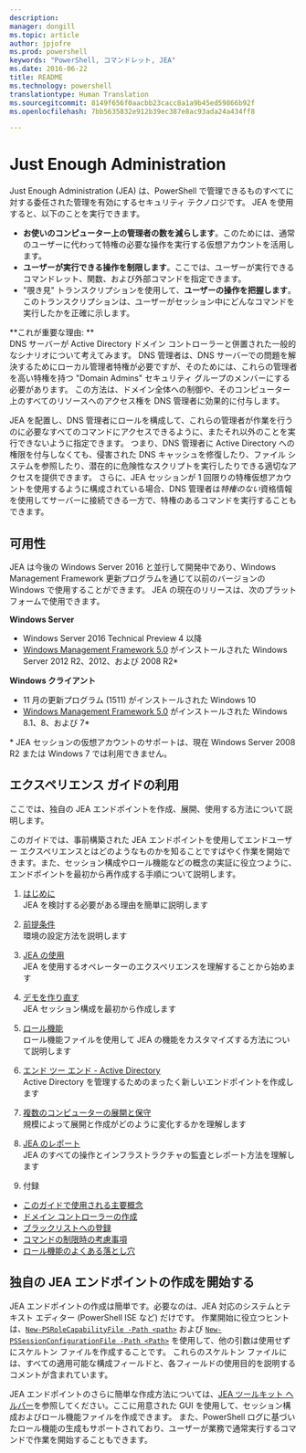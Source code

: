 ```yaml
---
description: 
manager: dongill
ms.topic: article
author: jpjofre
ms.prod: powershell
keywords: "PowerShell, コマンドレット, JEA"
ms.date: 2016-06-22
title: README
ms.technology: powershell
translationtype: Human Translation
ms.sourcegitcommit: 8149f656f0aacbb23cacc8a1a9b45ed59866b92f
ms.openlocfilehash: 7bb5635832e912b39ec387e8ac93ada24a434ff8

---
```


# Just Enough Administration
Just Enough Administration (JEA) は、PowerShell で管理できるものすべてに対する委任された管理を有効にするセキュリティ テクノロジです。
JEA を使用すると、以下のことを実行できます。
- **お使いのコンピューター上の管理者の数を減らします**。このためには、通常のユーザーに代わって特権の必要な操作を実行する仮想アカウントを活用します。
- **ユーザーが実行できる操作を制限します**。ここでは、ユーザーが実行できるコマンドレット、関数、および外部コマンドを指定できます。
- "覗き見" トランスクリプションを使用して、**ユーザーの操作を把握します**。このトランスクリプションは、ユーザーがセッション中にどんなコマンドを実行したかを正確に示します。

**これが重要な理由: **  
DNS サーバーが Active Directory ドメイン コントローラーと併置された一般的なシナリオについて考えてみます。
DNS 管理者は、DNS サーバーでの問題を解決するためにローカル管理者特権が必要ですが、そのためには、これらの管理者を高い特権を持つ "Domain Admins" セキュリティ グループのメンバーにする必要があります。
この方法は、ドメイン全体への制御や、そのコンピューター上のすべてのリソースへのアクセス権を DNS 管理者に効果的に付与します。

JEA を配置し、DNS 管理者にロールを構成して、これらの管理者が作業を行うのに必要なすべてのコマンドにアクセスできるように、またそれ以外のことを実行できないように指定できます。
つまり、DNS 管理者に Active Directory への権限を付与しなくても、侵害された DNS キャッシュを修復したり、ファイル システムを参照したり、潜在的に危険性なスクリプトを実行したりできる適切なアクセスを提供できます。
さらに、JEA セッションが 1 回限りの特権仮想アカウントを使用するように構成されている場合、DNS 管理者は*特権のない*資格情報を使用してサーバーに接続できる一方で、特権のあるコマンドを実行することもできます。

## 可用性
JEA は今後の Windows Server 2016 と並行して開発中であり、Windows Management Framework 更新プログラムを通じて以前のバージョンの Windows で使用することができます。
JEA の現在のリリースは、次のプラットフォームで使用できます。

**Windows Server**
- Windows Server 2016 Technical Preview 4 以降
- [Windows Management Framework 5.0](https://www.microsoft.com/en-us/download/details.aspx?id=50395) がインストールされた Windows Server 2012 R2、2012、および 2008 R2\*

**Windows クライアント**
- 11 月の更新プログラム (1511) がインストールされた Windows 10
- [Windows Management Framework 5.0](https://www.microsoft.com/en-us/download/details.aspx?id=50395) がインストールされた Windows 8.1、8、および 7\*

\* JEA セッションの仮想アカウントのサポートは、現在 Windows Server 2008 R2 または Windows 7 では利用できません。


## エクスペリエンス ガイドの利用
ここでは、独自の JEA エンドポイントを作成、展開、使用する方法について説明します。

このガイドでは、事前構築された JEA エンドポイントを使用してエンドユーザー エクスペリエンスとはどのようなものかを知ることですばやく作業を開始できます。また、セッション構成やロール機能などの概念の実証に役立つように、エンドポイントを最初から再作成する手順について説明します。

1.  [はじめに](introduction.md)   
JEA を検討する必要がある理由を簡単に説明します

2.  [前提条件](prerequisites.md)  
環境の設定方法を説明します

3.  [JEA の使用](using-jea.md)  
JEA を使用するオペレーターのエクスペリエンスを理解することから始めます

4.  [デモを作り直す](remake-the-demo-endpoint.md)  
JEA セッション構成を最初から作成します

5.  [ロール機能](role-capabilities.md)  
ロール機能ファイルを使用して JEA の機能をカスタマイズする方法について説明します

6.  [エンド ツー エンド - Active Directory](end-to-end---active-directory.md)  
Active Directory を管理するためのまったく新しいエンドポイントを作成します

7.  [複数のコンピューターの展開と保守](multi-machine-deployment-and-maintenance.md)  
規模によって展開と作成がどのように変化するかを理解します

8.  [JEA のレポート](reporting-on-jea.md)  
JEA のすべての操作とインフラストラクチャの監査とレポート方法を理解します

9.  付録
  - [このガイドで使用される主要概念](key-concepts-used-throughout-this-guide.md)  
  -  [ドメイン コントローラーの作成](creating-a-domain-controller.md)  
  -  [ブラックリストへの登録](on-blacklisting.md)  
  -  [コマンドの制限時の考慮事項](considerations-when-limiting-commands.md)  
  -  [ロール機能のよくある落とし穴](common-role-capability-pitfalls.md)

## 独自の JEA エンドポイントの作成を開始する
JEA エンドポイントの作成は簡単です。必要なのは、JEA 対応のシステムとテキスト エディター (PowerShell ISE など) だけです。
作業開始に役立つヒントは、[`New-PSRoleCapabilityFile -Path <path>`](https://technet.microsoft.com/library/mt631422.aspx) および [`New-PSSessionConfigurationFile -Path <Path>`](https://technet.microsoft.com/library/mt631422.aspx) を使用して、他の引数は使用せずにスケルトン ファイルを作成することです。
これらのスケルトン ファイルには、すべての適用可能な構成フィールドと、各フィールドの使用目的を説明するコメントが含まれています。

JEA エンドポイントのさらに簡単な作成方法については、[JEA ツールキット ヘルパー](http://blogs.technet.com/b/privatecloud/archive/2015/12/20/introducing-the-updated-jea-helper-tool.aspx)を参照してください。ここに用意された GUI を使用して、セッション構成およびロール機能ファイルを作成できます。
また、PowerShell ログに基づいたロール機能の生成もサポートされており、ユーザーが業務で通常実行するコマンドで作業を開始することもできます。




<!--HONumber=Aug16_HO5-->


